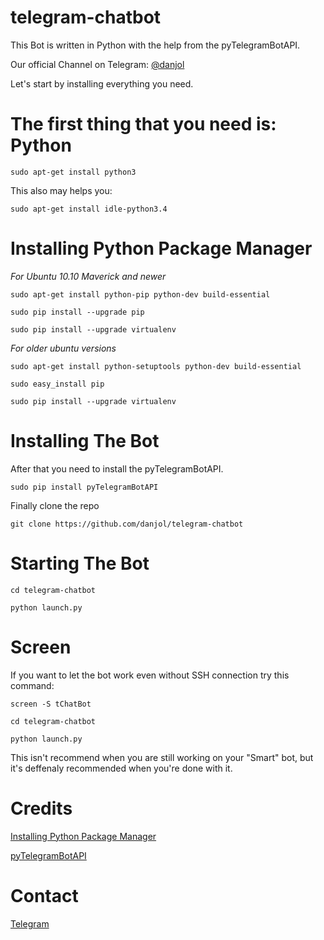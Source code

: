 # telegram-chatbot

This Bot is written in Python with the help from the pyTelegramBotAPI.

Our official Channel on Telegram:
[@danjol](https://telegram.me/danjol)

Let's start by installing everything you need.

# The first thing that you need is: Python
```
sudo apt-get install python3
```

This also may helps you:
```
sudo apt-get install idle-python3.4
```

# Installing Python Package Manager

*For Ubuntu 10.10 Maverick and newer*
```
sudo apt-get install python-pip python-dev build-essential 
```
```
sudo pip install --upgrade pip 
```
```
sudo pip install --upgrade virtualenv 
```

*For older ubuntu versions*
```
sudo apt-get install python-setuptools python-dev build-essential
```
```
sudo easy_install pip 
```
```
sudo pip install --upgrade virtualenv
```

# Installing The Bot

After that you need to install the pyTelegramBotAPI.
```
sudo pip install pyTelegramBotAPI
```
Finally clone the repo

```
git clone https://github.com/danjol/telegram-chatbot
```

# Starting The Bot

```
cd telegram-chatbot
```
```
python launch.py
```

# Screen

If you want to let the bot work even without SSH connection try this command:
```
screen -S tChatBot
```
```
cd telegram-chatbot
```
```
python launch.py
```

This isn't recommend when you are still working on your "Smart" bot,
but it's deffenaly recommended when you're done with it.

# Credits
[Installing Python Package Manager](http://www.saltycrane.com/blog/2010/02/how-install-pip-ubuntu/)

[pyTelegramBotAPI](https://github.com/eternnoir/pyTelegramBotAPI/)

# Contact
[Telegram](http://telegram.me/useless)
